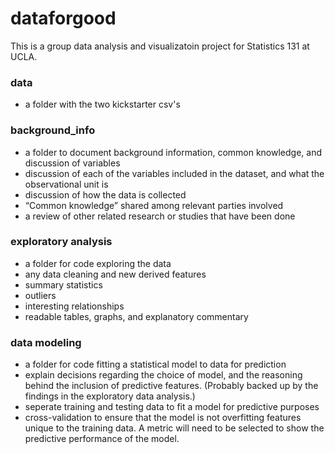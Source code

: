 # dataforgood
This is a group data analysis and visualizatoin project for Statistics 131 at UCLA.

### data
- a folder with the two kickstarter csv's

### background_info
- a folder to document background information, common knowledge, and discussion of variables
- discussion of each of the variables included in the dataset, and what the observational
unit is
- discussion of how the data is collected
- “Common knowledge” shared among relevant parties involved
- a review of other related research or studies that have been done

### exploratory analysis
- a folder for code exploring the data 
- any data cleaning and new derived features
- summary statistics
- outliers
- interesting relationships
- readable tables, graphs, and explanatory commentary

### data modeling
- a folder for code fitting a statistical model to data for prediction
- explain decisions regarding the choice of model, and the reasoning behind the inclusion of predictive features. (Probably backed up by the findings in the exploratory data analysis.)
- seperate training and testing data to fit a model for predictive purposes
- cross-validation to ensure that the model is not overfitting features unique to the training data. A metric will need to be selected to show the predictive performance of the model.
